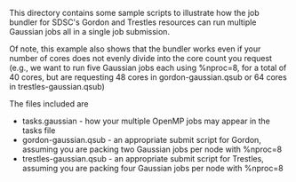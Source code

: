 This directory contains some sample scripts to illustrate how the job bundler
for SDSC's Gordon and Trestles resources can run multiple Gaussian jobs all
in a single job submission.

Of note, this example also shows that the bundler works even if your number of 
cores does not evenly divide into the core count you request (e.g., we want to 
run five Gaussian jobs each using %nproc=8, for a total of 40 cores, but are 
requesting 48 cores in gordon-gaussian.qsub or 64 cores in 
trestles-gaussian.qsub)

The files included are

* tasks.gaussian - how your multiple OpenMP jobs may appear in the tasks file
* gordon-gaussian.qsub - an appropriate submit script for Gordon, assuming you
    are packing two Gaussian jobs per node with %nproc=8
* trestles-gaussian.qsub - an appropriate submit script for Trestles, assuming
    you are packing four Gaussian jobs per node with %nproc=8
